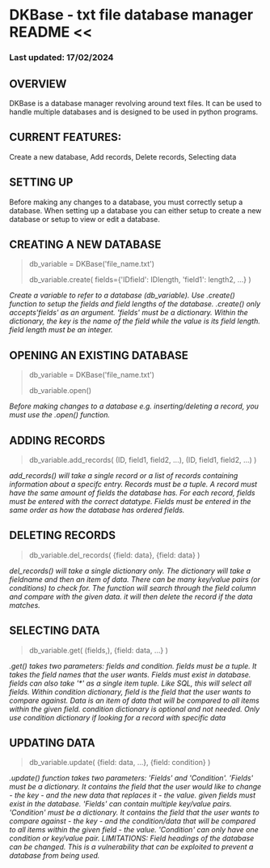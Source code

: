 # DKBase - txt file database manager README <<
### Last updated: 17/02/2024

## OVERVIEW 
DKBase is a database manager revolving around text files.
It can be used to handle multiple databases and is designed 
to be used in python programs.

## CURRENT FEATURES:

Create a new database, Add records, Delete records, Selecting data

## SETTING UP
Before making any changes to a database, you must correctly setup a database.
When setting up a database you can either setup to create a new database or
setup to view or edit a database.

## CREATING A NEW DATABASE
>db_variable = DKBase('file_name.txt')
>
>db_variable.create(
	fields={'IDfield': IDlength, 'field1': length2, ...}
	)


_Create a variable to refer to a database (db_variable).
Use .create() function to setup the fields and field lengths of the database.
.create() only accepts'fields' as an argument.
'fields' must be a dictionary.
Within the dictionary, the key is the name of the field while the value is 
its field length. 
field length must be an integer._


## OPENING AN EXISTING DATABASE
>db_variable = DKBase('file_name.txt')
>
>db_variable.open()


_Before making changes to a database e.g. inserting/deleting a record, you must use the .open() function._

## ADDING RECORDS
>db_variable.add_records(
>	(ID, field1, field2, ...),
>	(ID, field1, field2, ...)
>		)

_add_records() will take a single record or a list of records containing information about a specifc entry.
Records must be a tuple.
A record must have the same amount of fields the database has.
For each record, fields must be entered with the correct datatype.
Fields must be entered in the same order as how the database has ordered fields._

## DELETING RECORDS
>db_variable.del_records(
>	{field: data},
>	{field: data}
>		)

_del_records() will take a single dictionary only.
The dictionary will take a fieldname and then an item of data.
There can be many key/value pairs (or conditions) to check for.
The function will search through the field column and compare with the given data.
it will then delete the record if the data matches._

## SELECTING DATA
>db_variable.get(
>	(fields,),
>	{field: data, ...}
>		)

_.get() takes two parameters: fields and condition.
fields must be a tuple. It takes the field names that the user wants. Fields must exist in database.
fields can also take '*' as a single item tuple. Like SQL, this will select all fields.
Within condition dictionary, field is the field that the user wants to compare against.
Data is an item of data that will be compared to all items within the given field.
condition dictionary is optional and not needed.
Only use condition dictionary if looking for a record with specific data_

## UPDATING DATA
>db_variable.update(
>	{field: data, ...},
>	{field: condition}
>		)

_.update() function takes two parameters: 'Fields' and 'Condition'.
'Fields' must be a dictionary. It contains the field that the user would like to change - the key - and the new data that replaces it - the value.
given fields must exist in the database. 'Fields' can contain multiple key/value pairs.
'Condition' must be a dictionary. It contains the field that the user wants to compare against - the key - and the condition/data that will be compared to all items within the given field - the value.
'Condition' can only have one condition or key/value pair.
LIMITATIONS: Field headings of the database can be changed. This is a vulnerability that can be exploited to prevent a database from being used._
